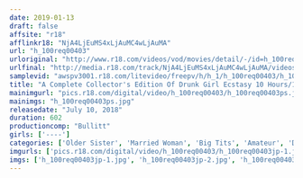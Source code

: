 ```yaml
---
date: 2019-01-13
draft: false
affsite: "r18"
afflinkr18: "NjA4LjEuMS4xLjAuMC4wLjAuMA"
url: "h_100req00403"
urloriginal: "http://www.r18.com/videos/vod/movies/detail/-/id=h_100req00403"
urlfinal: "http://media.r18.com/track/NjA4LjEuMS4xLjAuMC4wLjAuMA/videos/vod/movies/detail/-/id=h_100req00403"
samplevid: "awspv3001.r18.com/litevideo/freepv/h/h_1/h_100req00403/h_100req00403_dmb_w.mp4"
title: "A Complete Collector's Edition Of Drunk Girl Ecstasy 10 Hours/100 Girls Drunk Girls Are Bursting (Mankai) With Sexual Pheromones! We're Going To Feast On These Sexy Bodies!!"
mainimgurl: "pics.r18.com/digital/video/h_100req00403/h_100req00403ps.jpg"
mainimgs: "h_100req00403ps.jpg"
releasedate: "July 10, 2018"
duration: 602
productioncomp: "Bullitt"
girls: ['----']
categories: ['Older Sister', 'Married Woman', 'Big Tits', 'Amateur', 'Drunk Girl', 'Compilation', 'Over 4 Hours', 'Hi-Def']
imgurls: ['pics.r18.com/digital/video/h_100req00403/h_100req00403jp-1.jpg', 'pics.r18.com/digital/video/h_100req00403/h_100req00403jp-2.jpg', 'pics.r18.com/digital/video/h_100req00403/h_100req00403jp-3.jpg', 'pics.r18.com/digital/video/h_100req00403/h_100req00403jp-4.jpg', 'pics.r18.com/digital/video/h_100req00403/h_100req00403jp-5.jpg', 'pics.r18.com/digital/video/h_100req00403/h_100req00403jp-6.jpg', 'pics.r18.com/digital/video/h_100req00403/h_100req00403jp-7.jpg', 'pics.r18.com/digital/video/h_100req00403/h_100req00403jp-8.jpg', 'pics.r18.com/digital/video/h_100req00403/h_100req00403jp-9.jpg', 'pics.r18.com/digital/video/h_100req00403/h_100req00403jp-10.jpg', 'pics.r18.com/digital/video/h_100req00403/h_100req00403jp-11.jpg', 'pics.r18.com/digital/video/h_100req00403/h_100req00403jp-12.jpg', 'pics.r18.com/digital/video/h_100req00403/h_100req00403jp-13.jpg', 'pics.r18.com/digital/video/h_100req00403/h_100req00403jp-14.jpg', 'pics.r18.com/digital/video/h_100req00403/h_100req00403jp-15.jpg', 'pics.r18.com/digital/video/h_100req00403/h_100req00403jp-16.jpg', 'pics.r18.com/digital/video/h_100req00403/h_100req00403jp-17.jpg', 'pics.r18.com/digital/video/h_100req00403/h_100req00403jp-18.jpg', 'pics.r18.com/digital/video/h_100req00403/h_100req00403jp-19.jpg', 'pics.r18.com/digital/video/h_100req00403/h_100req00403jp-20.jpg']
imgs: ['h_100req00403jp-1.jpg', 'h_100req00403jp-2.jpg', 'h_100req00403jp-3.jpg', 'h_100req00403jp-4.jpg', 'h_100req00403jp-5.jpg', 'h_100req00403jp-6.jpg', 'h_100req00403jp-7.jpg', 'h_100req00403jp-8.jpg', 'h_100req00403jp-9.jpg', 'h_100req00403jp-10.jpg', 'h_100req00403jp-11.jpg', 'h_100req00403jp-12.jpg', 'h_100req00403jp-13.jpg', 'h_100req00403jp-14.jpg', 'h_100req00403jp-15.jpg', 'h_100req00403jp-16.jpg', 'h_100req00403jp-17.jpg', 'h_100req00403jp-18.jpg', 'h_100req00403jp-19.jpg', 'h_100req00403jp-20.jpg']
---
```

